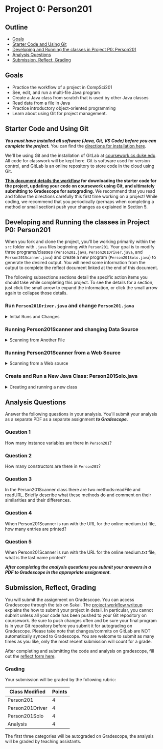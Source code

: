 # Project 0: Person201

## Outline
- [Goals](#goals)
- [Starter Code and Using Git](#starter-code-and-using-git)
- [Developing and Running the classes in Project P0: Person201](#developing-and-running-the-classes-in-project-p0-person201)
- [Analysis Questions](#analysis-questions)
- [Submission, Reflect, Grading](#submission-reflect-grading)


## Goals

* Practice the workflow of a project in CompSci201
* See, edit, and run a multi-file Java program
* Create a Java class from scratch that is used by other Java classes
* Read data from a file in Java
* Practice introductory object-oriented programming
* Learn about using Git for project management.


## Starter Code and Using Git
**_You must have installed all software (Java, Git, VS Code) before you can complete the project._** You can find the [directions for installation here](https://coursework.cs.duke.edu/cs-201-fall-22/resources-201/-/blob/main/installingSoftware.md).

We'll be using Git and the installation of GitLab at [coursework.cs.duke.edu](https://coursework.cs.duke.edu). All code for classwork will be kept here. Git is software used for version control, and GitLab is an online repository to store code in the cloud using Git.

**[This document details the workflow](https://coursework.cs.duke.edu/cs-201-fall-22/resources-201/-/blob/main/projectWorkflow.md) for downloading the starter code for the project, updating your code on coursework using Git, and ultimately submitting to Gradescope for autograding.** We recommend that you read and follow the directions carefully this first time working on a project! While coding, we recommend that you periodically (perhaps when completing a method or small section) push your changes as explained in Section 5.


## Developing and Running the classes in Project P0: Person201

When you fork and clone the project, you'll be working primarily within the `src` folder with `.java` files beginning with `Person201`. Your goal is to modify three programs/classes (`Person201.java`, `Person201Driver.java`, and `Person201Scanner.java`) and create a new program (`Person201Solo.java`) to generate the desired output. You will need some information from the output to complete the reflect document linked at the end of this document.

The following subsections sections detail the specific action items you should take while completing this project. To see the details for a section, just click the small arrow to expand the information, or click the small arrow again to collapse those details.

### Run `Person201Driver.java` and change `Person201.java`
<details>
<summary>Initial Runs and Changes</summary>

First run the main method in `Person201Driver.` The output of the program should be:

```
no-name woto @ 35.9312N 79.0058W
Ricardo harambee @ 34.6037S 58.3816W
Gelareh affective @ 33.89S 151.2E
name woto
name woto
```

Next, open `Person201.java` in the VS Code editor, and look at each of the three `//TODO: change here` comments in the `Person201.java` class. Fix the code so that when the same `Person201Driver` main program is run the output is as shown below:

```
Owen woto @ 35.9312N 79.0058W
Ricardo harambee @ 34.6037S 58.3816W
Gelareh affective @ 33.89S 151.2E
Ricardo harambe
Gelareh affective
```

You can accomplish the above in three steps:
1. Changing the value assigned to instance variable `myName` in the default constructor
2. Changing the body of the method `getPhrase` to return the person's phrase (use an instance variable).
3. Changing the body of the method `getName` to return the person's name (use an instance variable).

Now that you've done this, change the `main` method in class `Person201Driver` by creating a new `Person201` variable named s (short for Sam) with the value shown:

`Person201 s = new Person201("Sam", 44.9978, -93.2650, "hello");`

Add one `System.out.println` statement to print the value of this variable `s` so the output of running the program is as follows:

```
Owen woto @ 35.9312N 79.0058W
Ricardo harambee @ 34.6037S 58.3816W
Gelareh affective @ 33.89S 151.2E
Sam hello @ 44.9978N 93.265W
Ricardo harambee
Gelareh affective
```
</details>

### Running Person201Scanner and changing Data Source
<details>
<summary>Scanning from Another File</summary>

Once the `Person201` class has been updated so that `Person201Driver` generates output as shown above, you should run `Person201Scanner` to see the output below -- running the program is described after the output.

```
Owen woto @ 35.9312N 79.0058W
Ricardo harambee @ 34.6037S 58.3816W
Gelareh affective @ 33.89S 151.2E
total # 3
```

You'll then need to Run `Person201Scanner`.

You should edit the `main` method of `Person201Scanner.java` so that the file `data/large.txt` is used as the source of data. This data file includes a random set of names, locations, and words from several sources. You should see 97 different names, phrases and latitude/longitude locations.
</details>

### Running Person201Scanner from a Web Source
<details>
<summary>Scanning from a Web source</summary>

In the `main` method of `Person201Scanner` create a new `String` variable after the first line, as shown below (you can copy/paste):
```bash
String url = "https://courses.cs.duke.edu/compsci201/current/data/medium.txt";
```
Then change the assignment to variable list so that it is:
```bash
Person201[] list = readURL(url);
```
Run the program and note the last name and the number of names printed to answer the questions in the reflect form linked at the end of this document.
</details>

### Create and Run a New Java Class: **Person201Solo.java**
<details>
<summary>Creating and running a new class</summary>


In the `src` folder create a new Java class named `Person201Solo` that has only a `public static void main(String[] args) method` that allows the program to run (the `main` method is the launch point for all Java programs when they are executed). See `Person201Driver` for details and an example of a `main` method. In the new `main` method, you should define a `Person201` object as shown below and print using `System.out.println(person)` so that the main method has two statements.

```
Person201 person = new Person201("Sam", -77.846, 166.668, "cold");
System.out.println(person);
```
</details>

## Analysis Questions

Answer the following questions in your analysis. You'll submit your analysis as a separate PDF as a separate assignment ***to Gradescope***. 

### Question 1
How many instance variables are there in `Person201`?

### Question 2
How many constructors are there in `Person201`?

### Question 3
In the Person201Scanner class there are two methods:readFile and readURL. Briefly describe what these methods do and comment on their similarities and their differences.

### Question 4
When Person201Scanner is run with the URL for the online medium.txt file, how many entries are printed?

### Question 5
When Person201Scanner is run with the URL for the online medium.txt file, what is the last name printed?

***After completing the analysis questions you submit your answers in a PDF to Gradescope in the appropriate assignment.***

## Submission, Reflect, Grading
You will submit the assignment on Gradescope. You can access Gradescope through the tab on Sakai. The [project workflow writeup](https://coursework.cs.duke.edu/cs-201-fall-22/resources-201/-/blob/main/projectWorkflow.md) explains the how to submit your project in detail. In particular, you cannot submit unless all your code has been pushed to your Git repository on coursework. Be sure to push changes often and be sure your final program is in your Git repository before you submit it for autograding on Gradescope. Please take note that changes/commits on GitLab are NOT automatically synced to Gradescope. You are welcome to submit as many times as you like, only the most recent submission will count for a grade.

After completing and submitting the code and analysis on gradescope, fill out the [reflect form here](https://forms.office.com/Pages/ResponsePage.aspx?id=TsVyyzFKnk2xSh6jbfrJTErNjWEU70pGg_ytfEVEPi5UQ1hUUTlZTjEwWVNTWUJMTDdTSjBXRERUTy4u).


### Grading
Your submission will be graded by the following rubric:

| Class Modified | Points |
| ------ | ------ |
| Person201 | 4 |
| Person201Driver | 4 |
| Person201Solo | 4 |
| Analysis | 4 |

The first three categories will be autograded on Gradescope, the analysis will be graded by teaching assistants.
